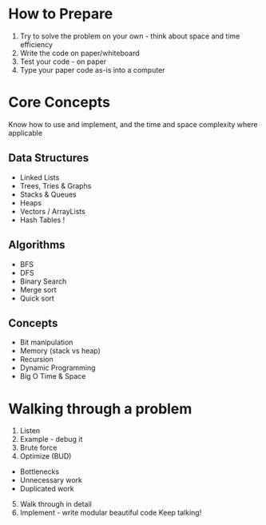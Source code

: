 # How to Prepare
1. Try to solve the problem on your own - think about space and time efficiency
2. Write the code on paper/whiteboard
3. Test your code - on paper
4. Type your paper code as-is into a computer

# Core Concepts
Know how to use and implement, and the time and space complexity where applicable
## Data Structures
* Linked Lists
* Trees, Tries & Graphs
* Stacks & Queues
* Heaps
* Vectors / ArrayLists
* Hash Tables !

## Algorithms
* BFS
* DFS
* Binary Search
* Merge sort
* Quick sort

## Concepts
* Bit manipulation
* Memory (stack vs heap)
* Recursion
* Dynamic Programming
* Big O Time & Space

# Walking through a problem
1. Listen
2. Example - debug it
3. Brute force
4. Optimize (BUD)
  * Bottlenecks
  * Unnecessary work
  * Duplicated work
5. Walk through in detail
6. Implement - write modular beautiful code
Keep talking!
